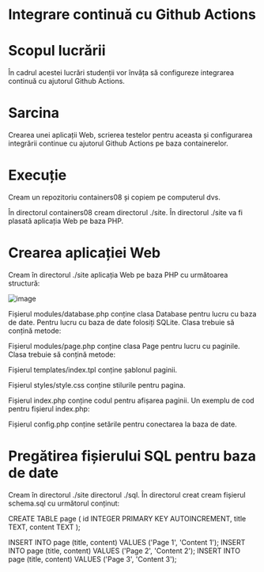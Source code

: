 # Integrare continuă cu Github Actions

# Scopul lucrării

În cadrul acestei lucrări studenții vor învăța să configureze integrarea continuă cu ajutorul Github Actions.

# Sarcina

Crearea unei aplicații Web, scrierea testelor pentru aceasta și configurarea integrării continue cu ajutorul Github Actions pe baza containerelor.

# Execuție

Cream un repozitoriu containers08 și copiem pe computerul dvs.

În directorul containers08 cream directorul ./site. În directorul ./site va fi plasată aplicația Web pe baza PHP.

# Crearea aplicației Web 

Cream în directorul ./site aplicația Web pe baza PHP cu următoarea structură:

![image](https://github.com/user-attachments/assets/a9706804-240b-4c8c-b2df-66cf2356b52c)

Fișierul modules/database.php conține clasa Database pentru lucru cu baza de date. Pentru lucru cu baza de date folosiți SQLite. Clasa trebuie să conțină metode:

Fișierul modules/page.php conține clasa Page pentru lucru cu paginile. Clasa trebuie să conțină metode:

Fișierul templates/index.tpl conține șablonul paginii.

Fișierul styles/style.css conține stilurile pentru pagina.

Fișierul index.php conține codul pentru afișarea paginii. Un exemplu de cod pentru fișierul index.php:

Fișierul config.php conține setările pentru conectarea la baza de date.

# Pregătirea fișierului SQL pentru baza de date

Cream în directorul ./site directorul ./sql. În directorul creat cream fișierul schema.sql cu următorul conținut:

CREATE TABLE page (
    id INTEGER PRIMARY KEY AUTOINCREMENT,
    title TEXT,
    content TEXT
);

INSERT INTO page (title, content) VALUES ('Page 1', 'Content 1');
INSERT INTO page (title, content) VALUES ('Page 2', 'Content 2');
INSERT INTO page (title, content) VALUES ('Page 3', 'Content 3');

